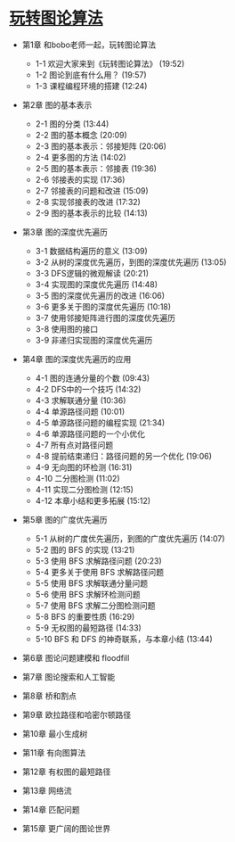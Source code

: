 # [玩转图论算法](https://coding.imooc.com/learn/list/370.html)

+ 第1章 和bobo老师一起，玩转图论算法
  + 1-1 欢迎大家来到《玩转图论算法》  (19:52)
  + 1-2 图论到底有什么用？  (19:57)
  + 1-3 课程编程环境的搭建  (12:24)

+ 第2章 图的基本表示
  + 2-1 图的分类  (13:44)
  + 2-2 图的基本概念  (20:09)
  + 2-3 图的基本表示：邻接矩阵  (20:06)
  + 2-4 更多图的方法  (14:02)
  + 2-5 图的基本表示：邻接表  (19:36)
  + 2-6 邻接表的实现  (17:36)
  + 2-7 邻接表的问题和改进  (15:09)
  + 2-8 实现邻接表的改进  (17:32)
  + 2-9 图的基本表示的比较  (14:13)

+ 第3章 图的深度优先遍历
  + 3-1 数据结构遍历的意义  (13:09)
  + 3-2 从树的深度优先遍历，到图的深度优先遍历  (13:05)
  + 3-3 DFS逻辑的微观解读  (20:21)
  + 3-4 实现图的深度优先遍历  (14:48)
  + 3-5 图的深度优先遍历的改进  (16:06)
  + 3-6 更多关于图的深度优先遍历  (10:18)
  + 3-7 使用邻接矩阵进行图的深度优先遍历
  + 3-8 使用图的接口
  + 3-9 非递归实现图的深度优先遍历

+ 第4章 图的深度优先遍历的应用
  + 4-1 图的连通分量的个数  (09:43)
  + 4-2 DFS中的一个技巧  (14:32)
  + 4-3 求解联通分量  (10:36)
  + 4-4 单源路径问题  (10:01)
  + 4-5 单源路径问题的编程实现  (21:34)
  + 4-6 单源路径问题的一个小优化
  + 4-7 所有点对路径问题
  + 4-8 提前结束递归：路径问题的另一个优化  (19:06)
  + 4-9 无向图的环检测  (16:31)
  + 4-10 二分图检测  (11:02)
  + 4-11 实现二分图检测  (12:15)
  + 4-12 本章小结和更多拓展  (15:12)

+ 第5章 图的广度优先遍历
  + 5-1 从树的广度优先遍历，到图的广度优先遍历  (14:07)
  + 5-2 图的 BFS 的实现  (13:21)
  + 5-3 使用 BFS 求解路径问题  (20:23)
  + 5-4 更多关于使用 BFS 求解路径问题
  + 5-5 使用 BFS 求解联通分量问题
  + 5-6 使用 BFS 求解环检测问题
  + 5-7 使用 BFS 求解二分图检测问题
  + 5-8 BFS 的重要性质  (16:29)
  + 5-9 无权图的最短路径  (14:33)
  + 5-10 BFS 和 DFS 的神奇联系，与本章小结  (13:44)

+ 第6章 图论问题建模和 floodfill
+ 第7章 图论搜索和人工智能
+ 第8章 桥和割点
+ 第9章 欧拉路径和哈密尔顿路径
+ 第10章 最小生成树
+ 第11章 有向图算法
+ 第12章 有权图的最短路径
+ 第13章 网络流
+ 第14章 匹配问题
+ 第15章 更广阔的图论世界
